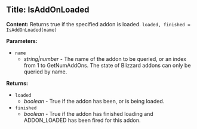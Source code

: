 ## Title: IsAddOnLoaded

**Content:**
Returns true if the specified addon is loaded.
`loaded, finished = IsAddOnLoaded(name)`

**Parameters:**
- `name`
  - *string|number* - The name of the addon to be queried, or an index from 1 to GetNumAddOns. The state of Blizzard addons can only be queried by name.

**Returns:**
- `loaded`
  - *boolean* - True if the addon has been, or is being loaded.
- `finished`
  - *boolean* - True if the addon has finished loading and ADDON_LOADED has been fired for this addon.